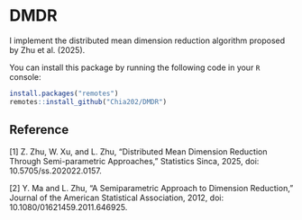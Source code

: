 # DMDR

I implement the distributed mean dimension reduction algorithm proposed by Zhu et al. (2025).

You can install this package by running the following code in your `R` console:

```R
install.packages("remotes")
remotes::install_github("Chia202/DMDR")
```

## Reference

[1] Z. Zhu, W. Xu, and L. Zhu, “Distributed Mean Dimension Reduction Through Semi-parametric Approaches,” Statistics Sinca, 2025, doi: 10.5705/ss.202022.0157.

[2] Y. Ma and L. Zhu, “A Semiparametric Approach to Dimension Reduction,” Journal of the American Statistical Association, 2012, doi: 10.1080/01621459.2011.646925.
